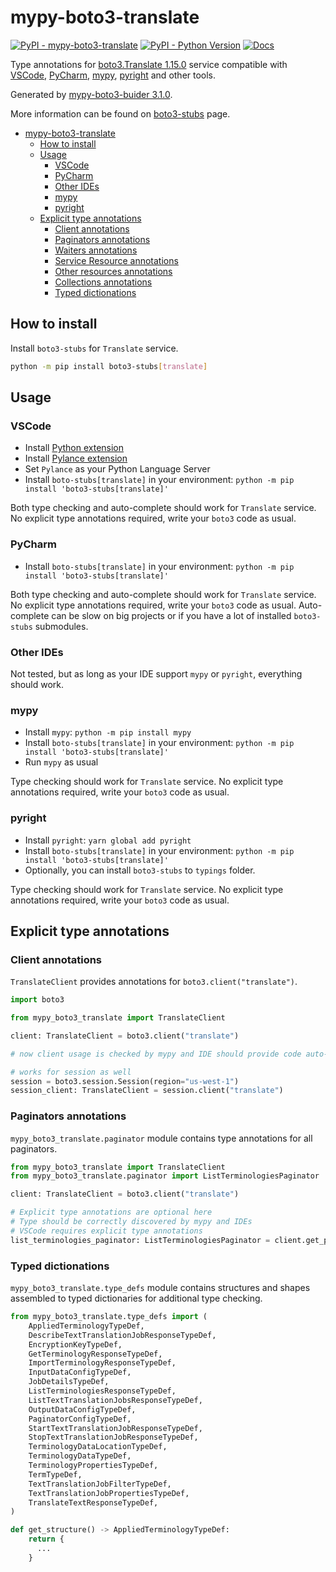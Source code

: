 # mypy-boto3-translate

[![PyPI - mypy-boto3-translate](https://img.shields.io/pypi/v/mypy-boto3-translate.svg?color=blue)](https://pypi.org/project/mypy-boto3-translate)
[![PyPI - Python Version](https://img.shields.io/pypi/pyversions/mypy-boto3-translate.svg?color=blue)](https://pypi.org/project/mypy-boto3-translate)
[![Docs](https://img.shields.io/readthedocs/mypy-boto3-builder.svg?color=blue)](https://mypy-boto3-builder.readthedocs.io/)

Type annotations for
[boto3.Translate 1.15.0](https://boto3.amazonaws.com/v1/documentation/api/1.15.0/reference/services/translate.html#Translate) service
compatible with
[VSCode](https://code.visualstudio.com/),
[PyCharm](https://www.jetbrains.com/pycharm/),
[mypy](https://github.com/python/mypy),
[pyright](https://github.com/microsoft/pyright)
and other tools.

Generated by [mypy-boto3-buider 3.1.0](https://github.com/vemel/mypy_boto3_builder).

More information can be found on [boto3-stubs](https://pypi.org/project/boto3-stubs/) page.

- [mypy-boto3-translate](#mypy-boto3-translate)
  - [How to install](#how-to-install)
  - [Usage](#usage)
    - [VSCode](#vscode)
    - [PyCharm](#pycharm)
    - [Other IDEs](#other-ides)
    - [mypy](#mypy)
    - [pyright](#pyright)
  - [Explicit type annotations](#explicit-type-annotations)
    - [Client annotations](#client-annotations)
    - [Paginators annotations](#paginators-annotations)
    - [Waiters annotations](#waiters-annotations)
    - [Service Resource annotations](#service-resource-annotations)
    - [Other resources annotations](#other-resources-annotations)
    - [Collections annotations](#collections-annotations)
    - [Typed dictionations](#typed-dictionations)

## How to install

Install `boto3-stubs` for `Translate` service.

```bash
python -m pip install boto3-stubs[translate]
```

## Usage

### VSCode

- Install [Python extension](https://marketplace.visualstudio.com/items?itemName=ms-python.python)
- Install [Pylance extension](https://marketplace.visualstudio.com/items?itemName=ms-python.vscode-pylance)
- Set `Pylance` as your Python Language Server
- Install `boto-stubs[translate]` in your environment: `python -m pip install 'boto3-stubs[translate]'`

Both type checking and auto-complete should work for `Translate` service.
No explicit type annotations required, write your `boto3` code as usual.

### PyCharm

- Install `boto-stubs[translate]` in your environment: `python -m pip install 'boto3-stubs[translate]'`

Both type checking and auto-complete should work for `Translate` service.
No explicit type annotations required, write your `boto3` code as usual.
Auto-complete can be slow on big projects or if you have a lot of installed `boto3-stubs` submodules.

### Other IDEs

Not tested, but as long as your IDE support `mypy` or `pyright`, everything should work.

### mypy

- Install `mypy`: `python -m pip install mypy`
- Install `boto-stubs[translate]` in your environment: `python -m pip install 'boto3-stubs[translate]'`
- Run `mypy` as usual

Type checking should work for `Translate` service.
No explicit type annotations required, write your `boto3` code as usual.

### pyright

- Install `pyright`: `yarn global add pyright`
- Install `boto-stubs[translate]` in your environment: `python -m pip install 'boto3-stubs[translate]'`
- Optionally, you can install `boto3-stubs` to `typings` folder.

Type checking should work for `Translate` service.
No explicit type annotations required, write your `boto3` code as usual.

## Explicit type annotations

### Client annotations

`TranslateClient` provides annotations for `boto3.client("translate")`.

```python
import boto3

from mypy_boto3_translate import TranslateClient

client: TranslateClient = boto3.client("translate")

# now client usage is checked by mypy and IDE should provide code auto-complete

# works for session as well
session = boto3.session.Session(region="us-west-1")
session_client: TranslateClient = session.client("translate")
```

### Paginators annotations

`mypy_boto3_translate.paginator` module contains type annotations for all paginators.

```python
from mypy_boto3_translate import TranslateClient
from mypy_boto3_translate.paginator import ListTerminologiesPaginator

client: TranslateClient = boto3.client("translate")

# Explicit type annotations are optional here
# Type should be correctly discovered by mypy and IDEs
# VSCode requires explicit type annotations
list_terminologies_paginator: ListTerminologiesPaginator = client.get_paginator("list_terminologies")
```







### Typed dictionations

`mypy_boto3_translate.type_defs` module contains structures and shapes assembled
to typed dictionaries for additional type checking.

```python
from mypy_boto3_translate.type_defs import (
    AppliedTerminologyTypeDef,
    DescribeTextTranslationJobResponseTypeDef,
    EncryptionKeyTypeDef,
    GetTerminologyResponseTypeDef,
    ImportTerminologyResponseTypeDef,
    InputDataConfigTypeDef,
    JobDetailsTypeDef,
    ListTerminologiesResponseTypeDef,
    ListTextTranslationJobsResponseTypeDef,
    OutputDataConfigTypeDef,
    PaginatorConfigTypeDef,
    StartTextTranslationJobResponseTypeDef,
    StopTextTranslationJobResponseTypeDef,
    TerminologyDataLocationTypeDef,
    TerminologyDataTypeDef,
    TerminologyPropertiesTypeDef,
    TermTypeDef,
    TextTranslationJobFilterTypeDef,
    TextTranslationJobPropertiesTypeDef,
    TranslateTextResponseTypeDef,
)

def get_structure() -> AppliedTerminologyTypeDef:
    return {
      ...
    }
```
